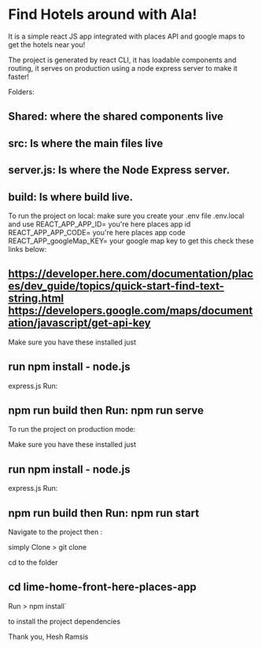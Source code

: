 # Find Hotels around with Ala!
It is a simple react JS app integrated with places API and google maps to get the hotels near you!

The project is generated by react CLI, it has loadable components and routing, it serves on production using a node express server to make it faster!


Folders:

## Shared: where the shared components live
## src: Is where the main files live
## server.js: Is where the Node Express server.
## build: Is where build live.


To run the project on local:
make sure you create your .env file .env.local and use REACT_APP_APP_ID= you're here places app id REACT_APP_APP_CODE= you're here places app code REACT_APP_googleMap_KEY= your google map key
to get this check these links below:

## https://developer.here.com/documentation/places/dev_guide/topics/quick-start-find-text-string.html https://developers.google.com/maps/documentation/javascript/get-api-key

Make sure you have these installed just

## run npm install - node.js

express.js Run:

## npm run build then Run: npm run serve

To run the project on production mode:

Make sure you have these installed just

## run npm install - node.js


express.js Run:

## npm run build then Run: npm run start

Navigate to the project then :

simply Clone > git clone

cd to the folder 
## cd lime-home-front-here-places-app

Run > npm install`

to install the project dependencies


Thank you,
Hesh Ramsis


